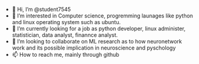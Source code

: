 - 👋 Hi, I’m @student7545
- 👀 I’m interested in Computer science, progremming launages like python and linux operating system such as ubuntu.
- 🌱 I’m currently looking for a job as python developer, linux administer, statistician, data analyst, finannce analyst.
- 💞️ I’m looking to collaborate on ML research as to how neuronetwork work and its possible implication in neuroscience and pyschology
- 📫 How to reach me, mainly through github

<!---
student7545/student7545 is a ✨ special ✨ repository because its `README.md` (this file) appears on your GitHub profile.
You can click the Preview link to take a look at your changes.
--->
